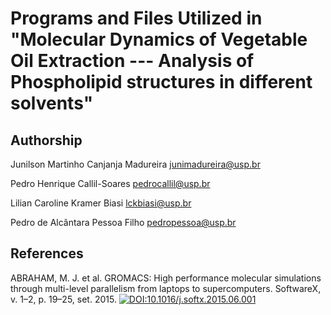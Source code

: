 Programs and Files Utilized in "Molecular Dynamics of Vegetable Oil Extraction --- Analysis of Phospholipid structures in different solvents"
=============================================================================================================================================



Authorship
---------------------

Junilson Martinho Canjanja Madureira <junimadureira@usp.br>

Pedro Henrique Callil-Soares <pedrocallil@usp.br>

Lilian Caroline Kramer Biasi <lckbiasi@usp.br>

Pedro de Alcântara Pessoa Filho <pedropessoa@usp.br>

References
-----------

ABRAHAM, M. J. et al. GROMACS: High performance molecular simulations through
multi-level parallelism from laptops to supercomputers. SoftwareX, v. 1–2, p. 19–25,
set. 2015. [![DOI:10.1016/j.softx.2015.06.001](https://img.shields.io/badge/DOI-10.1016/j.softx.2015.06.001-227BC0.svg)](https://doi.org/10.1016/j.softx.2015.06.001)

